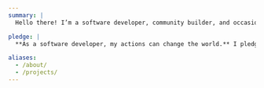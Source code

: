 ```yaml
---
summary: |
  Hello there! I’m a software developer, community builder, and occasional speaker living in Washington, DC.

pledge: |
  **As a software developer, my actions can change the world.** I pledge to act responsibly — to reflect upon the wider impacts of my work, consistently supporting the public good, and using the unique privilege that I have to support others less fortunate than I am.

aliases:
  - /about/
  - /projects/
---
```

